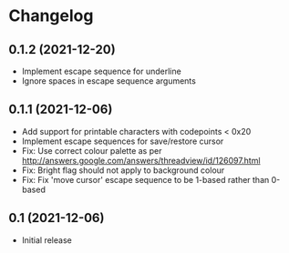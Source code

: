 Changelog
=========

0.1.2 (2021-12-20)
------------------

* Implement escape sequence for underline
* Ignore spaces in escape sequence arguments


0.1.1 (2021-12-06)
------------------

* Add support for printable characters with codepoints < 0x20
* Implement escape sequences for save/restore cursor
* Fix: Use correct colour palette as per http://answers.google.com/answers/threadview/id/126097.html
* Fix: Bright flag should not apply to background colour
* Fix: Fix 'move cursor' escape sequence to be 1-based rather than 0-based


0.1 (2021-12-06)
----------------

* Initial release
